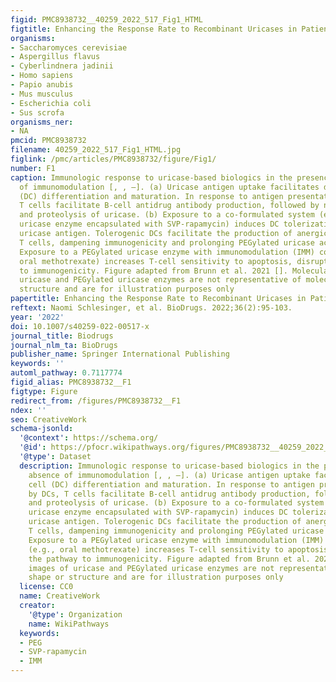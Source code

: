 ```yaml
---
figid: PMC8938732__40259_2022_517_Fig1_HTML
figtitle: Enhancing the Response Rate to Recombinant Uricases in Patients with Gout
organisms:
- Saccharomyces cerevisiae
- Aspergillus flavus
- Cyberlindnera jadinii
- Homo sapiens
- Papio anubis
- Mus musculus
- Escherichia coli
- Sus scrofa
organisms_ner:
- NA
pmcid: PMC8938732
filename: 40259_2022_517_Fig1_HTML.jpg
figlink: /pmc/articles/PMC8938732/figure/Fig1/
number: F1
caption: Immunologic response to uricase-based biologics in the presence and absence
  of immunomodulation [, , –]. (a) Uricase antigen uptake facilitates dendritic cell
  (DC) differentiation and maturation. In response to antigen presentation by DCs,
  T cells facilitate B-cell antidrug antibody production, followed by neutralization
  and proteolysis of uricase. (b) Exposure to a co-formulated system (e.g., PEGylated
  uricase enzyme encapsulated with SVP-rapamycin) induces DC tolerization to PEGylated
  uricase antigen. Tolerogenic DCs facilitate the production of anergic (or regulatory)
  T cells, dampening immunogenicity and prolonging PEGylated uricase activity. (c)
  Exposure to a PEGylated uricase enzyme with immunomodulation (IMM) co-therapy (e.g.,
  oral methotrexate) increases T-cell sensitivity to apoptosis, disrupting the pathway
  to immunogenicity. Figure adapted from Brunn et al. 2021 []. Molecular images of
  uricase and PEGylated uricase enzymes are not representative of molecule shape or
  structure and are for illustration purposes only
papertitle: Enhancing the Response Rate to Recombinant Uricases in Patients with Gout.
reftext: Naomi Schlesinger, et al. BioDrugs. 2022;36(2):95-103.
year: '2022'
doi: 10.1007/s40259-022-00517-x
journal_title: Biodrugs
journal_nlm_ta: BioDrugs
publisher_name: Springer International Publishing
keywords: ''
automl_pathway: 0.7117774
figid_alias: PMC8938732__F1
figtype: Figure
redirect_from: /figures/PMC8938732__F1
ndex: ''
seo: CreativeWork
schema-jsonld:
  '@context': https://schema.org/
  '@id': https://pfocr.wikipathways.org/figures/PMC8938732__40259_2022_517_Fig1_HTML.html
  '@type': Dataset
  description: Immunologic response to uricase-based biologics in the presence and
    absence of immunomodulation [, , –]. (a) Uricase antigen uptake facilitates dendritic
    cell (DC) differentiation and maturation. In response to antigen presentation
    by DCs, T cells facilitate B-cell antidrug antibody production, followed by neutralization
    and proteolysis of uricase. (b) Exposure to a co-formulated system (e.g., PEGylated
    uricase enzyme encapsulated with SVP-rapamycin) induces DC tolerization to PEGylated
    uricase antigen. Tolerogenic DCs facilitate the production of anergic (or regulatory)
    T cells, dampening immunogenicity and prolonging PEGylated uricase activity. (c)
    Exposure to a PEGylated uricase enzyme with immunomodulation (IMM) co-therapy
    (e.g., oral methotrexate) increases T-cell sensitivity to apoptosis, disrupting
    the pathway to immunogenicity. Figure adapted from Brunn et al. 2021 []. Molecular
    images of uricase and PEGylated uricase enzymes are not representative of molecule
    shape or structure and are for illustration purposes only
  license: CC0
  name: CreativeWork
  creator:
    '@type': Organization
    name: WikiPathways
  keywords:
  - PEG
  - SVP-rapamycin
  - IMM
---
```

